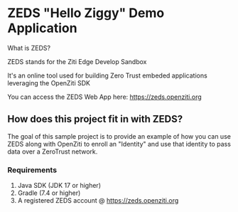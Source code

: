 # ZEDS "Hello Ziggy" Demo Application

What is ZEDS?

ZEDS stands for the Ziti Edge Develop Sandbox

It's an online tool used for building Zero Trust embeded applications leveraging the OpenZiti SDK

You can access the ZEDS Web App here: https://zeds.openziti.org


## How does this project fit in with ZEDS?

The goal of this sample project is to provide an example of how you can use ZEDS along with OpenZiti to enroll an "Identity" and use that identity to pass data over a ZeroTrust network.

### Requirements

1. Java SDK (JDK 17 or higher)
2. Gradle (7.4 or higher)
3. A registered ZEDS account @ https://zeds.openziti.org

